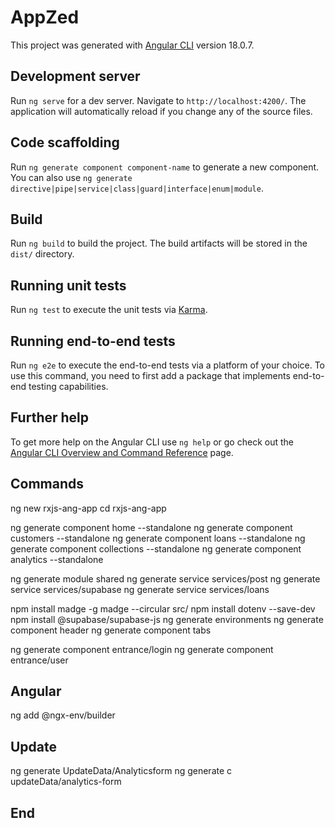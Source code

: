 # AppZed

This project was generated with [Angular CLI](https://github.com/angular/angular-cli) version 18.0.7.

## Development server

Run `ng serve` for a dev server. Navigate to `http://localhost:4200/`. The application will automatically reload if you change any of the source files.

## Code scaffolding

Run `ng generate component component-name` to generate a new component. You can also use `ng generate directive|pipe|service|class|guard|interface|enum|module`.

## Build

Run `ng build` to build the project. The build artifacts will be stored in the `dist/` directory.

## Running unit tests

Run `ng test` to execute the unit tests via [Karma](https://karma-runner.github.io).

## Running end-to-end tests

Run `ng e2e` to execute the end-to-end tests via a platform of your choice. To use this command, you need to first add a package that implements end-to-end testing capabilities.

## Further help

To get more help on the Angular CLI use `ng help` or go check out the [Angular CLI Overview and Command Reference](https://angular.dev/tools/cli) page.


## Commands

ng new rxjs-ang-app 
cd rxjs-ang-app

ng generate component home --standalone
ng generate component customers --standalone
ng generate component loans --standalone
ng generate component collections --standalone
ng generate component analytics --standalone

ng generate module shared
ng generate service services/post
ng generate service services/supabase
ng generate service services/loans


npm install madge -g
madge --circular src/
npm install dotenv --save-dev
npm install @supabase/supabase-js
ng generate environments
ng generate component header
ng generate component tabs

ng generate component entrance/login
ng generate component entrance/user



## Angular

ng add @ngx-env/builder



## Update
ng generate UpdateData/Analyticsform
ng generate c updateData/analytics-form




## End 